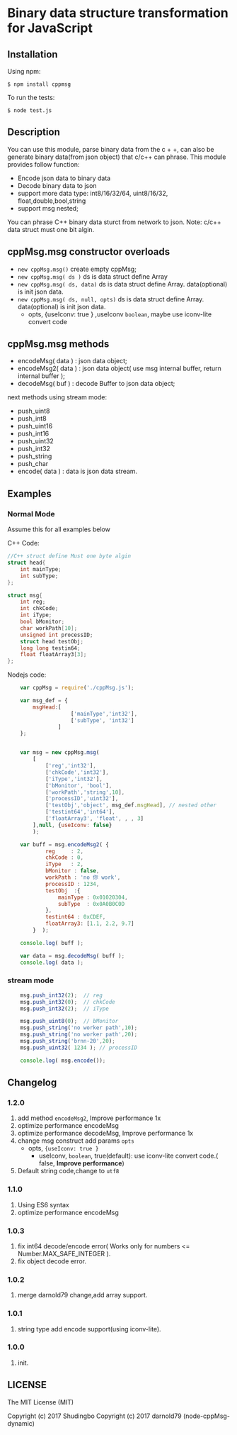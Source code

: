 # Binary data structure transformation for JavaScript

## Installation

Using npm:

    $ npm install cppmsg

To run the tests:

    $ node test.js

## Description
You can use this module, parse binary data from the c + +, can also be generate binary data(from json object) that c/c++ can phrase.
This module provides follow function:
  - Encode json data to binary data
  - Decode binary data to json
  - support more data type: int8/16/32/64, uint8/16/32, float,double,bool,string
  - support msg nested;
  
  You can phrase C++ binary data sturct from network to json.
  Note: c/c++ data struct must one bit algin.  

## cppMsg.msg constructor overloads
- `new cppMsg.msg()` create empty cppMsg;
- `new cppMsg.msg( ds )` ds is data struct define Array
- `new cppMsg.msg( ds, data)` ds is data struct define Array. data(optional) is init json data.
- `new cppMsg.msg( ds, null, opts)` ds is data struct define Array. data(optional) is init json data. 
  * opts, {useIconv: true } ,useIconv `boolean`,  maybe use iconv-lite convert code

## cppMsg.msg methods
- encodeMsg( data ) : json data object;
- encodeMsg2( data ) : json data object( use msg internal buffer, return internal buffer ); 
- decodeMsg( buf )  : decode Buffer to json data object; 

next methods using stream mode:
- push_uint8
- push_int8
- push_uint16
- push_int16
- push_uint32
- push_int32
- push_string
- push_char
- encode( data ) : data is json data stream.

## Examples

### Normal Mode
Assume this for all examples below

C++ Code:
```c++
//C++ struct define Must one byte algin
struct head{
	int mainType;
    int subType;
};

struct msg{
	int reg;
    int chkCode;
    int iType;
    bool bMonitor;
    char workPath[10];
    unsigned int processID;
    struct head testObj;
    long long testin64;
	float floatArray3[3];
};
```
Nodejs code:
```js
	var cppMsg = require('./cppMsg.js');

	var msg_def = {
		msgHead:[
					['mainType','int32'],
					['subType', 'int32']
				]
	};


	var msg = new cppMsg.msg(
		[
			['reg','int32'],
			['chkCode','int32'],
			['iType','int32'],
			['bMonitor', 'bool'],
			['workPath','string',10],
			['processID','uint32'],
			['testObj','object', msg_def.msgHead], // nested other
			['testint64','int64'],
			['floatArray3', 'float', , , 3]
		],null, {useIconv: false}
		);

	var buff = msg.encodeMsg2( {
			reg     : 2,
			chkCode : 0,
			iType   : 2,
			bMonitor : false,
			workPath : 'no 你 work',
			processID : 1234,
			testObj  :{
				mainType : 0x01020304,
				subType  : 0x0A0B0C0D
			},
			testint64 : 0xCDEF,
			floatArray3: [1.1, 2.2, 9.7]
		}  );

	console.log( buff );

	var data = msg.decodeMsg( buff );
	console.log( data );
```

### stream mode
```js
	msg.push_int32(2);  // reg
	msg.push_int32(0);  // chkCode
	msg.push_int32(2);  // iType

	msg.push_uint8(0);  // bMonitor
	msg.push_string('no worker path',10);
	msg.push_string('no worker path',20);
	msg.push_string('brnn-20',20);
	msg.push_uint32( 1234 ); // processID

	console.log( msg.encode());
```
## Changelog
### 1.2.0
 1. add method `encodeMsg2`, Improve performance 1x
 1. optimize performance encodeMsg
 1. optimize performance decodeMsg, Improve performance 1x
 1. change msg construct add params `opts`
	* opts, `{useIconv: true }`
		* useIconv, `boolean`, true(default): use iconv-lite convert code.( false, __Improve performance__)
 1. Default string code,change to `utf8`

### 1.1.0
 1. Using ES6 syntax
 2. optimize performance encodeMsg

### 1.0.3
 1. fix int64 decode/encode error( Works only for numbers <= Number.MAX_SAFE_INTEGER ).
 2. fix object decode error.
### 1.0.2
 1. merge darnold79 change,add array support.

### 1.0.1
 1. string type add encode support(using iconv-lite). 

### 1.0.0
 1. init.
   
   
## LICENSE

The MIT License (MIT)

Copyright (c) 2017 Shudingbo
Copyright (c) 2017 darnold79 (node-cppMsg-dynamic)

